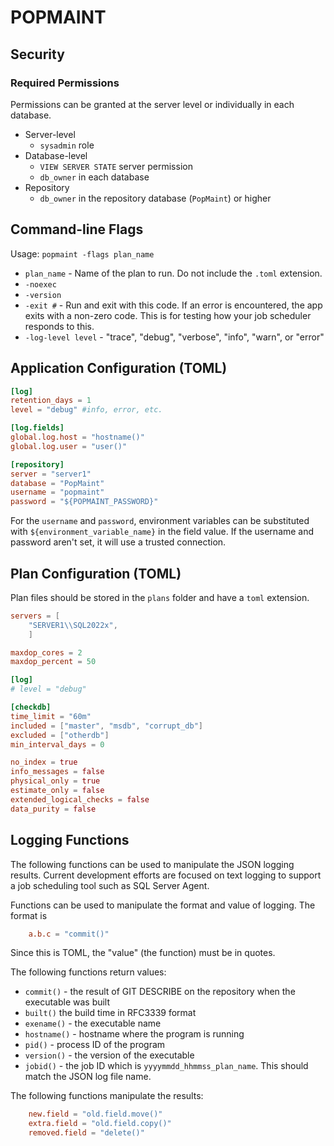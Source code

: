 POPMAINT
========


Security
------------------------------------------------------------------

### Required Permissions
Permissions can be granted at the server level or individually in each database.
* Server-level
    * `sysadmin` role
* Database-level
    * `VIEW SERVER STATE` server permission
    * `db_owner` in each database
* Repository
    * `db_owner` in the repository database (`PopMaint`) or higher


Command-line Flags
------------------------------------------------------------------
Usage: `popmaint -flags plan_name`
* `plan_name` - Name of the plan to run. Do not include the `.toml` extension.
* `-noexec` 
* `-version`
* `-exit #` - Run and exit with this code.  If an error is encountered, the app exits with a non-zero code.  This is for testing how your job scheduler responds to this.
* `-log-level level` - "trace", "debug", "verbose", "info", "warn", or "error"


Application Configuration (TOML)
------------------------------------------------------------------
```toml
[log]
retention_days = 1
level = "debug" #info, error, etc.

[log.fields]
global.log.host = "hostname()"
global.log.user = "user()"

[repository]
server = "server1"
database = "PopMaint"
username = "popmaint"
password = "${POPMAINT_PASSWORD}"
```

For the `username` and `password`, environment variables can be substituted with `${environment_variable_name}` in the field value.  If the username and password aren't set, it will use a trusted connection.

Plan Configuration (TOML)
------------------------------------------------------------------
Plan files should be stored in the `plans` folder and have a `toml` extension.

```toml
servers = [
    "SERVER1\\SQL2022x",
    ]

maxdop_cores = 2
maxdop_percent = 50

[log]
# level = "debug"

[checkdb]
time_limit = "60m"
included = ["master", "msdb", "corrupt_db"]
excluded = ["otherdb"]
min_interval_days = 0

no_index = true 
info_messages = false 
physical_only = true 
estimate_only = false   
extended_logical_checks = false 
data_purity = false 
```

Logging Functions
------------------------------------------------------------------
The following functions can be used to manipulate the JSON logging results.  Current development efforts are focused on text logging to support a job scheduling tool such as SQL Server Agent.  

Functions can be used to manipulate the format and value of logging.  The format is

```toml
    a.b.c = "commit()"
```
Since this is TOML, the "value" (the function) must be in quotes.

The following functions return values:

* `commit()` - the result of GIT DESCRIBE on the repository when the executable was built
* `built()` the build time in RFC3339 format
* `exename()` - the executable name
* `hostname()` - hostname where the program is running
* `pid()` - process ID of the program
* `version()` - the version of the executable
* `jobid()` - the job ID which is `yyyymmdd_hhmmss_plan_name`.  This should match the JSON log file name.

The following functions manipulate the results:

```toml
    new.field = "old.field.move()"
    extra.field = "old.field.copy()"
    removed.field = "delete()"
```




